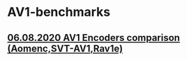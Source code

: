 # AV1-benchmarks

## [06.08.2020 AV1 Encoders comparison (Aomenc,SVT-AV1,Rav1e)](https://github.com/master-of-zen/AV1-benchmarks/tree/master/5.08.2020%20Aomenc%20SVT-AV1%20Rav1e)
